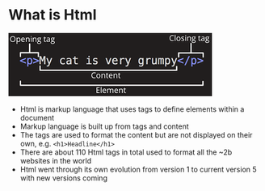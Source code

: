 # What is Html

[![](/assets/html-tag.png)](https://developer.mozilla.org/en-US/docs/Learn/Getting_started_with_the_web/HTML_basics)

* Html is markup language that uses tags to define elements within a document
* Markup language is built up from tags and content
* The tags are used to format the content but are not displayed on their own, e.g. `<h1>Headline</h1>`
* There are about 110 Html tags in total used to format all the ~2b websites in the world
* Html went through its own evolution from version 1 to current version 5 with new versions  coming



